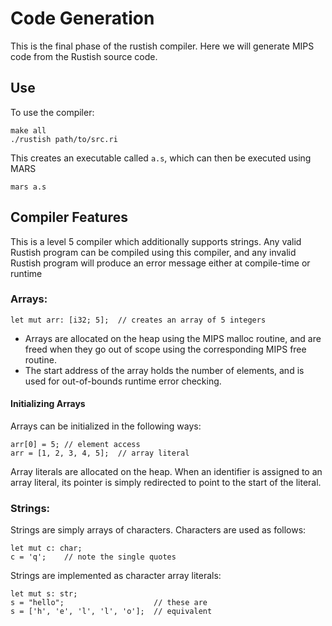 # Code Generation
This is the final phase of the rustish compiler. Here we will generate MIPS code from the Rustish source code.

## Use
To use the compiler:
```
make all
./rustish path/to/src.ri
```
This creates an executable called `a.s`, which can then be executed using MARS
```
mars a.s
```

## Compiler Features
This is a level 5 compiler which additionally supports strings. Any valid Rustish program can be compiled using this compiler, and any invalid Rustish program will produce an error message either at compile-time or runtime

### Arrays:
```
let mut arr: [i32; 5];  // creates an array of 5 integers
```
- Arrays are allocated on the heap using the MIPS malloc routine, and are freed when they go out of scope using the corresponding MIPS free routine. 
- The start address of the array holds the number of elements, and is used for out-of-bounds runtime error checking.
#### Initializing Arrays
Arrays can be initialized in the following ways:
```
arr[0] = 5; // element access
arr = [1, 2, 3, 4, 5];  // array literal
```
Array literals are allocated on the heap. When an identifier is assigned to an array literal, its pointer is simply redirected to point to the start of the literal.

### Strings:
Strings are simply arrays of characters. Characters are used as follows:
```
let mut c: char;
c = 'q';    // note the single quotes
```
Strings are implemented as character array literals:
```
let mut s: str;
s = "hello";                    // these are
s = ['h', 'e', 'l', 'l', 'o'];  // equivalent
```

